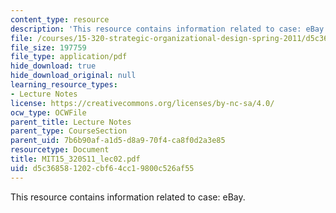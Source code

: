 ```yaml
---
content_type: resource
description: 'This resource contains information related to case: eBay.'
file: /courses/15-320-strategic-organizational-design-spring-2011/d5c368581202cbf64cc19800c526af55_MIT15_320S11_lec02.pdf
file_size: 197759
file_type: application/pdf
hide_download: true
hide_download_original: null
learning_resource_types:
- Lecture Notes
license: https://creativecommons.org/licenses/by-nc-sa/4.0/
ocw_type: OCWFile
parent_title: Lecture Notes
parent_type: CourseSection
parent_uid: 7b6b90af-a1d5-d8a9-70f4-ca8f0d2a3e85
resourcetype: Document
title: MIT15_320S11_lec02.pdf
uid: d5c36858-1202-cbf6-4cc1-9800c526af55
---
```

This resource contains information related to case: eBay.